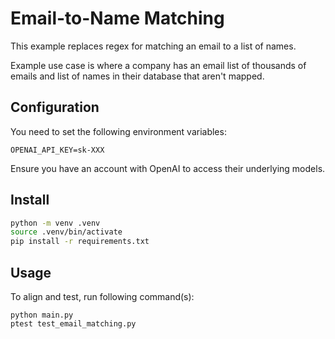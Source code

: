 # Email-to-Name Matching

This example replaces regex for matching an email to a list of names.

Example use case is where a company has an email list of thousands of emails and list of names in their database that aren't mapped.

## Configuration

You need to set the following environment variables:
```
OPENAI_API_KEY=sk-XXX
```

Ensure you have an account with OpenAI to access their underlying models.

## Install

```bash
python -m venv .venv
source .venv/bin/activate
pip install -r requirements.txt
```

## Usage

To align and test, run following command(s):
```
python main.py
ptest test_email_matching.py
```